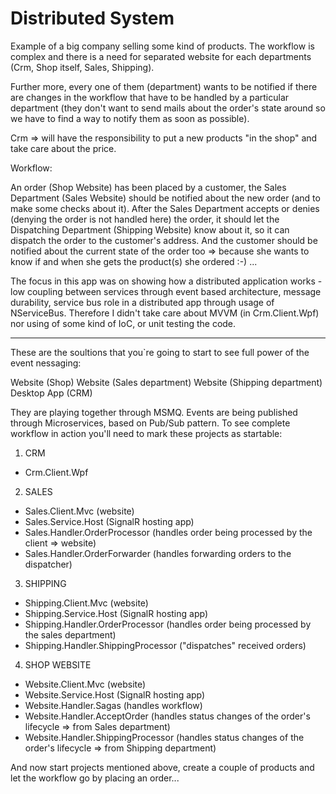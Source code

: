 # Distributed System

Example of a big company selling some kind of products. The workflow is complex and there is a need for separated website for each departments (Crm, Shop itself, Sales, Shipping).

Further more, every one of them (department) wants to be notified if there are changes in the workflow that have to be handled by a particular department (they don't want to send mails about the order's state around so we have to find a way to notify them as soon as possible).

Crm => will have the responsibility to put a new products "in the shop" and take care about the price.

Workflow:

An order (Shop Website) has been placed by a customer, the Sales Department (Sales Website) should be notified about the new order (and to make some checks about it). After the Sales Department accepts or denies (denying the order is not handled here) the order, it should let the Dispatching Department (Shipping Website) know about it, so it can dispatch the order to the customer's address. And the customer should be notified about the current state of the order too => because she wants to know if and when she gets the product(s) she ordered :-) ...

The focus in this app was on showing how a distributed application works - low coupling between services through event based architecture, message durability, service bus role in a distributed app through usage of NServiceBus.
Therefore I didn't take care about MVVM (in Crm.Client.Wpf) nor using of some kind of IoC, or unit testing the code.

---------------------------------------------------

These are the soultions that you`re going to start to see full power of the event nessaging:

Website (Shop)
Website (Sales department)
Website (Shipping department)
Desktop App (CRM)

They are playing together through MSMQ. Events are being published through Microservices, based on Pub/Sub pattern.
To see complete workflow in action you'll need to mark these projects as startable:

1) CRM
  - Crm.Client.Wpf

2) SALES
  - Sales.Client.Mvc (website)
  - Sales.Service.Host (SignalR hosting app)
  - Sales.Handler.OrderProcessor (handles order being processed by the client => website)
  - Sales.Handler.OrderForwarder (handles forwarding orders to the dispatcher)
  
3) SHIPPING
  - Shipping.Client.Mvc (website)
  - Shipping.Service.Host (SignalR hosting app)
  - Shipping.Handler.OrderProcessor (handles order being processed by the sales department)
  - Shipping.Handler.ShippingProcessor ("dispatches" received orders)
   
4) SHOP WEBSITE
  - Website.Client.Mvc (website)
  - Website.Service.Host (SignalR hosting app)
  - Website.Handler.Sagas (handles workflow)
  - Website.Handler.AcceptOrder (handles status changes of the order's lifecycle => from Sales department)
  - Website.Handler.ShippingProcessor (handles status changes of the order's lifecycle => from Shipping department)
   
  
And now start projects mentioned above, create a couple of products and let the workflow go by placing an order...
